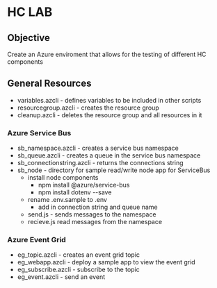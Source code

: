 # HC LAB

## Objective

Create an Azure enviroment that allows for the testing of different HC components

## General Resources

- variables.azcli - defines variables to be included in other scripts
- resourcegroup.azcli - creates the resource group
- cleanup.azcli - deletes the resource group and all resources in it

### Azure Service Bus

- sb_namespace.azcli - creates a service bus namespace
- sb_queue.azcli - creates a queue in the service bus namespace
- sb_connectionstring.azcli - returns the connections string
- sb_node - directory for sample read/write node app for ServiceBus
  - install node components
    - npm install @azure/service-bus
    - npm install dotenv --save
  - rename .env.sample to .env
    - add in connection string and queue name
  - send.js - sends messages to the namespace
  - recieve.js read messages from the namespace

### Azure Event Grid

- eg_topic.azcli - creates an event grid topic
- eg_webapp.azcli - deploy a sample app to view the event grid
- eg_subscribe.azcli - subscribe to the topic 
- eg_event.azcli - send an event